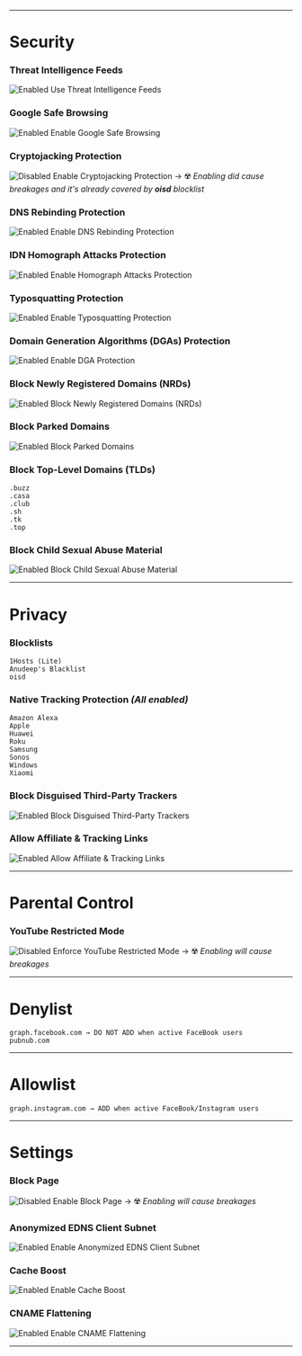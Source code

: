 ***

# Security
### Threat Intelligence Feeds
![Enabled](https://raw.githubusercontent.com/crssi/NextDNS-Config/main/enabled.svg) Use Threat Intelligence Feeds
### Google Safe Browsing
![Enabled](https://raw.githubusercontent.com/crssi/NextDNS-Config/main/enabled.svg) Enable Google Safe Browsing
### Cryptojacking Protection
![Disabled](https://raw.githubusercontent.com/crssi/NextDNS-Config/main/disabled.svg) Enable Cryptojacking Protection → :radioactive: *Enabling did cause breakages and it's already covered by ***oisd*** blocklist*
### DNS Rebinding Protection
![Enabled](https://raw.githubusercontent.com/crssi/NextDNS-Config/main/enabled.svg) Enable DNS Rebinding Protection
### IDN Homograph Attacks Protection
![Enabled](https://raw.githubusercontent.com/crssi/NextDNS-Config/main/enabled.svg) Enable Homograph Attacks Protection
### Typosquatting Protection
![Enabled](https://raw.githubusercontent.com/crssi/NextDNS-Config/main/enabled.svg) Enable Typosquatting Protection
### Domain Generation Algorithms (DGAs) Protection
![Enabled](https://raw.githubusercontent.com/crssi/NextDNS-Config/main/enabled.svg) Enable DGA Protection
### Block Newly Registered Domains (NRDs)
![Enabled](https://raw.githubusercontent.com/crssi/NextDNS-Config/main/enabled.svg) Block Newly Registered Domains (NRDs)
### Block Parked Domains
![Enabled](https://raw.githubusercontent.com/crssi/NextDNS-Config/main/enabled.svg) Block Parked Domains
### Block Top-Level Domains (TLDs)
 	.buzz
 	.casa
 	.club
 	.sh
 	.tk
 	.top
### Block Child Sexual Abuse Material
![Enabled](https://raw.githubusercontent.com/crssi/NextDNS-Config/main/enabled.svg) Block Child Sexual Abuse Material

***

# Privacy
### Blocklists
	1Hosts (Lite)
	Anudeep's Blacklist
	oisd
### Native Tracking Protection *(All enabled)*
	Amazon Alexa
	Apple
	Huawei
	Roku
	Samsung
	Sonos
	Windows
	Xiaomi
### Block Disguised Third-Party Trackers
![Enabled](https://raw.githubusercontent.com/crssi/NextDNS-Config/main/enabled.svg) Block Disguised Third-Party Trackers
### Allow Affiliate & Tracking Links
![Enabled](https://raw.githubusercontent.com/crssi/NextDNS-Config/main/enabled.svg) Allow Affiliate & Tracking Links

***

# Parental Control
### YouTube Restricted Mode
![Disabled](https://raw.githubusercontent.com/crssi/NextDNS-Config/main/disabled.svg) Enforce YouTube Restricted Mode → :radioactive: *Enabling will cause breakages*

***

# Denylist
	graph.facebook.com → DO NOT ADD when active FaceBook users
	pubnub.com

***

# Allowlist
	graph.instagram.com → ADD when active FaceBook/Instagram users

***

# Settings
### Block Page
![Disabled](https://raw.githubusercontent.com/crssi/NextDNS-Config/main/disabled.svg) Enable Block Page → :radioactive: *Enabling will cause breakages*
### Anonymized EDNS Client Subnet
![Enabled](https://raw.githubusercontent.com/crssi/NextDNS-Config/main/enabled.svg) Enable Anonymized EDNS Client Subnet
### Cache Boost
![Enabled](https://raw.githubusercontent.com/crssi/NextDNS-Config/main/enabled.svg) Enable Cache Boost
### CNAME Flattening
![Enabled](https://raw.githubusercontent.com/crssi/NextDNS-Config/main/enabled.svg) Enable CNAME Flattening

***
